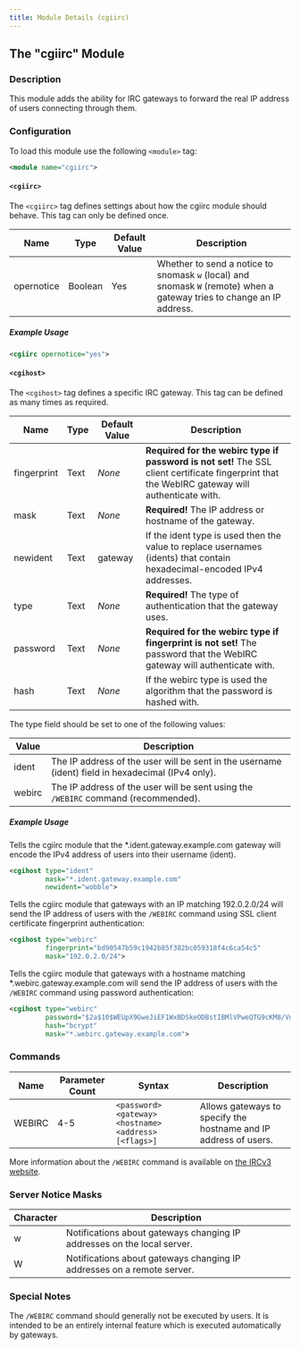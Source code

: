 ```yaml
---
title: Module Details (cgiirc)
---
```


## The "cgiirc" Module

### Description

This module adds the ability for IRC gateways to forward the real IP address of users connecting through them.

### Configuration

To load this module use the following `<module>` tag:

```xml
<module name="cgiirc">
```

#### `<cgiirc>`

The `<cgiirc>` tag defines settings about how the cgiirc module should behave. This tag can only be defined once.

Name       | Type    | Default Value | Description
---------- | ------- | ------------- | -----------
opernotice | Boolean | Yes           | Whether to send a notice to snomask `w` (local) and snomask `W` (remote) when a gateway tries to change an IP address.

##### Example Usage

```xml
<cgiirc opernotice="yes">
```

#### `<cgihost>`

The `<cgihost>` tag defines a specific IRC gateway. This tag can be defined as many times as required.

Name        | Type | Default Value | Description
----------- | ---- | ------------- | -----------
fingerprint | Text | *None*        | **Required for the webirc type if password is not set!** The SSL client certificate fingerprint that the WebIRC gateway will authenticate with.
mask        | Text | *None*        | **Required!** The IP address or hostname of the gateway.
newident    | Text | gateway       | If the ident type is used then the value to replace usernames (idents) that contain hexadecimal-encoded IPv4 addresses.
type        | Text | *None*        | **Required!** The type of authentication that the gateway uses.
password    | Text | *None*        | **Required for the webirc type if fingerprint is not set!** The password that the WebIRC gateway will authenticate with.
hash        | Text | *None*        | If the webirc type is used the algorithm that the password is hashed with.

The type field should be set to one of the following values:

Value      | Description
---------- | -----------
ident      | The IP address of the user will be sent in the username (ident) field in hexadecimal (IPv4 only).
webirc     | The IP address of the user will be sent using the `/WEBIRC` command (recommended).

##### Example Usage

Tells the cgiirc module that the \*.ident.gateway.example.com gateway will encode the IPv4 address of users into their username (ident).

```xml
<cgihost type="ident"
         mask="*.ident.gateway.example.com"
         newident="wobble">
```

Tells the cgiirc module that gateways with an IP matching 192.0.2.0/24 will send the IP address of users with the `/WEBIRC` command using SSL client certificate fingerprint authentication:

```xml
<cgihost type="webirc"
         fingerprint="bd90547b59c1942b85f382bc059318f4c6ca54c5"
         mask="192.0.2.0/24">
```

Tells the cgiirc module that gateways with a hostname matching \*.webirc.gateway.example.com will send the IP address of users with the `/WEBIRC` command using password authentication:

```xml
<cgihost type="webirc"
         password="$2a$10$WEUpX9GweJiEF1WxBDSkeODBstIBMlVPweQTG9cKM8/Vd58BeM5cW"
         hash="bcrypt"
         mask="*.webirc.gateway.example.com">
```

### Commands

Name   | Parameter Count  | Syntax                                                | Description
------ | ---------------- | ----------------------------------------------------- | -----------
WEBIRC | 4-5              | `<password> <gateway> <hostname> <address> [<flags>]` | Allows gateways to specify the hostname and IP address of users.

More information about the `/WEBIRC` command is available on [the IRCv3 website](https://ircv3.net/specs/extensions/webirc.html).

<!-- WEBIRC is not documented here because it is not intended to be executed by users -->

### Server Notice Masks

Character | Description
--------- | -----------
w         | Notifications about gateways changing IP addresses on the local server.
W         | Notifications about gateways changing IP addresses on a remote server.

### Special Notes

The `/WEBIRC` command should generally not be executed by users. It is intended to be an entirely internal feature which is executed automatically by gateways.

